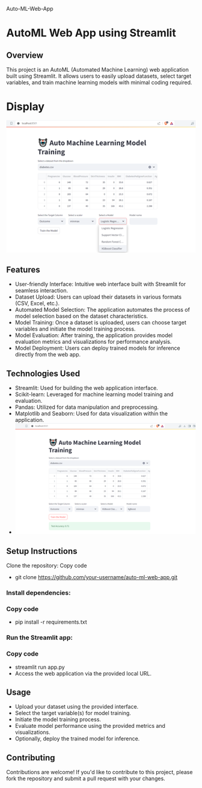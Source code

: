  Auto-ML-Web-App
# AutoML Web App using Streamlit
## Overview
This project is an AutoML (Automated Machine Learning) web application built using Streamlit. It allows users to easily upload datasets, select target variables, and train machine learning models with minimal coding required.
# Display
<img width="550" alt="1" src="Screenshot (13).png">   


## Features
 - User-friendly Interface: Intuitive web interface built with Streamlit for seamless interaction.
 - Dataset Upload: Users can upload their datasets in various formats (CSV, Excel, etc.).
 - Automated Model Selection: The application automates the process of model selection based on the dataset characteristics.
 - Model Training: Once a dataset is uploaded, users can choose target variables and initiate the model training process.
 - Model Evaluation: After training, the application provides model evaluation metrics and visualizations for performance analysis.
 - Model Deployment: Users can deploy trained models for inference directly from the web app.
## Technologies Used
 - Streamlit: Used for building the web application interface.
 - Scikit-learn: Leveraged for machine learning model training and evaluation.
 - Pandas: Utilized for data manipulation and preprocessing.
 - Matplotlib and Seaborn: Used for data visualization within the application.
 - <img width="650" alt="1" src="Screenshot (14).png">
## Setup Instructions
Clone the repository:
Copy code
 - git clone https://github.com/your-username/auto-ml-web-app.git
### Install dependencies:
### Copy code
 - pip install -r requirements.txt
### Run the Streamlit app:

### Copy code
 - streamlit run app.py
 - Access the web application via the provided local URL.
## Usage
 - Upload your dataset using the provided interface.
 - Select the target variable(s) for model training.
 - Initiate the model training process.
 - Evaluate model performance using the provided metrics and visualizations.
 - Optionally, deploy the trained model for inference.
## Contributing
Contributions are welcome! If you'd like to contribute to this project, please fork the repository and submit a pull request with your changes.
